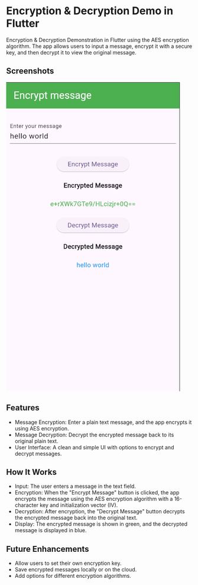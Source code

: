 # Encryption & Decryption Demo in Flutter

Encryption & Decryption Demonstration in Flutter using the AES encryption algorithm. The app allows users to input a message, encrypt it with a secure key, and then decrypt it to view the original message.


## Screenshots
![Screen shots](assets/ss.png)

## Features
- Message Encryption: Enter a plain text message, and the app encrypts it using AES encryption.
- Message Decryption: Decrypt the encrypted message back to its original plain text.
- User Interface: A clean and simple UI with options to encrypt and decrypt messages.

## How It Works
- Input: The user enters a message in the text field.
- Encryption: When the "Encrypt Message" button is clicked, the app encrypts the message using the AES encryption algorithm with a 16-character key and initialization vector (IV).
- Decryption: After encryption, the "Decrypt Message" button decrypts the encrypted message back into the original text.
- Display: The encrypted message is shown in green, and the decrypted message is displayed in blue.

## Future Enhancements
- Allow users to set their own encryption key.
- Save encrypted messages locally or on the cloud.
- Add options for different encryption algorithms.